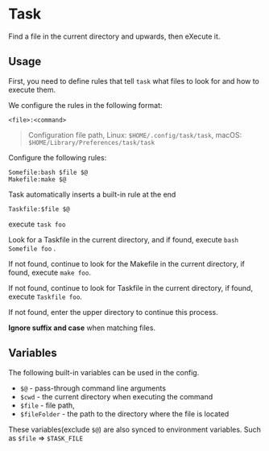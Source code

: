 # Task

Find a file in the current directory and upwards, then eXecute it.


## Usage

First, you need to define rules that tell `task` what files to look for and how to execute them.

We configure the rules in the following format:

```
<file>:<command>
```

> Configuration file path, Linux: `$HOME/.config/task/task`, macOS: `$HOME/Library/Preferences/task/task`


Configure the following rules:

```
Somefile:bash $file $@
Makefile:make $@
```

Task automatically inserts a built-in rule at the end

```
Taskfile:$file $@
```

execute `task foo`

Look for a Taskfile in the current directory, and if found, execute `bash Somefile foo` .

If not found, continue to look for the Makefile in the current directory, if found, execute `make foo`.

If not found, continue to look for Taskfile in the current directory, if found, execute `Taskfile foo`.

If not found, enter the upper directory to continue this process.
 
**Ignore suffix and case** when matching files.

## Variables


The following built-in variables can be used in the config.

- `$@` - pass-through command line arguments
- `$cwd` - the current directory when executing the command
- `$file` - file path,
- `$fileFolder` - the path to the directory where the file is located

These variables(exclude `$@`) are also synced to environment variables. Such as `$file` => `$TASK_FILE`